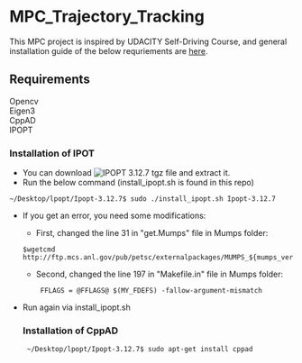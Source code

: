 # MPC_Trajectory_Tracking

This MPC project is inspired by UDACITY Self-Driving Course, and general installation guide of the below requriements are [here](https://github.com/udacity/CarND-MPC-Quizzes/blob/master/install_Ipopt_CppAD.md).

## Requirements
Opencv\
Eigen3\
CppAD\
IPOPT

### Installation of IPOT
- You can download  ![IPOPT](https://www.coin-or.org/download/source/Ipopt/) 3.12.7 tgz file and extract it.
- Run the below command (install_ipopt.sh is found in this repo)
 ```
~/Desktop/lpopt/Ipopt-3.12.7$ sudo ./install_ipopt.sh Ipopt-3.12.7 

 ```
- If you get an error, you need some modifications:
  - First, changed the line 31 in "get.Mumps" file in Mumps folder:
   ```
  $wgetcmd http://ftp.mcs.anl.gov/pub/petsc/externalpackages/MUMPS_${mumps_ver}.tar.gz

   ```
   - Second, changed the line 197 in "Makefile.in" file in Mumps folder:
     ```
      FFLAGS = @FFLAGS@ $(MY_FDEFS) -fallow-argument-mismatch

     ```
- Run again via install_ipopt.sh
  
  ### Installation of CppAD
    ```
     ~/Desktop/lpopt/Ipopt-3.12.7$ sudo apt-get install cppad

     ```




